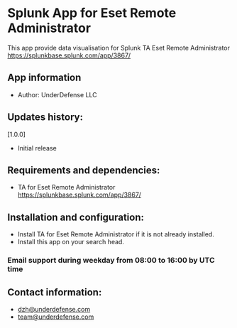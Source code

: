 # Splunk App for Eset Remote Administrator

This app provide data visualisation for Splunk TA Eset Remote Administrator https://splunkbase.splunk.com/app/3867/

## App information
- Author: UnderDefense LLC

## Updates history:
[1.0.0]
- Initial release


## Requirements and dependencies:
- TA for Eset Remote Administrator https://splunkbase.splunk.com/app/3867/


## Installation and configuration:
- Install TA for Eset Remote Administrator if it is not already installed.
- Install this app on your search head.


### Email support during weekday from 08:00 to 16:00 by UTC time

## Contact information:
- dzh@underdefense.com
- team@underdefense.com
